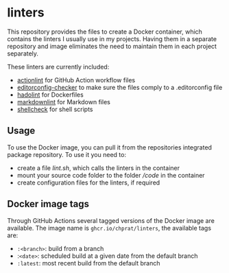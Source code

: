 linters
=======

This repository provides the files to create a Docker container, which contains
the linters I usually use in my projects. Having them in a separate repository
and image eliminates the need to maintain them in each project separately.

These linters are currently included:

- [actionlint](https://github.com/rhysd/actionlint) for GitHub Action workflow files
- [editorconfig-checker](https://github.com/editorconfig-checker/editorconfig-checker)
  to make sure the files comply to a .editorconfig file
- [hadolint](https://github.com/hadolint/hadolint) for Dockerfiles
- [markdownlint](https://github.com/markdownlint/markdownlint) for Markdown files
- [shellcheck](https://github.com/koalaman/shellcheck) for shell scripts

Usage
-----

To use the Docker image, you can pull it from the repositories integrated
package repository. To use it you need to:

- create a file *lint.sh*, which calls the linters in the container
- mount your source code folder to the folder */code* in the container
- create configuration files for the linters, if required

Docker image tags
-----------------

Through GitHub Actions several tagged versions of the Docker image are
available. The image name is `ghcr.io/chprat/linters`, the available tags are:

- `:<branch>`: build from a branch
- :`<date>`: scheduled build at a given date from the default branch
- `:latest`: most recent build from the default branch
